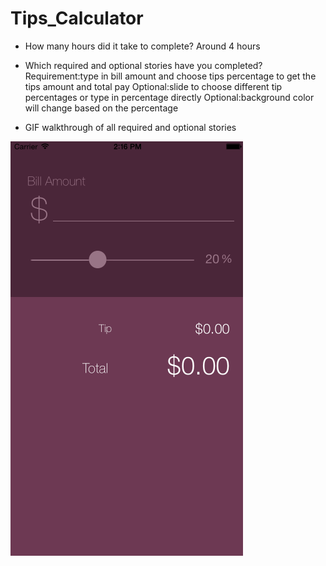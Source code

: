 Tips_Calculator
===============
* How many hours did it take to complete?
Around 4 hours

* Which required and optional stories have you completed?
Requirement:type in bill amount and choose tips percentage to get the tips amount and total pay
Optional:slide to choose different tip percentages or type in percentage directly
Optional:background color will change based on the percentage

* GIF walkthrough of all required and optional stories

![Demo](https://raw.githubusercontent.com/xixihalu/Tips_Calculator/master/Demo.gif)
